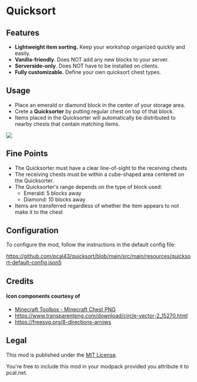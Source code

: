 # Quicksort
 
## Features
* **Lightweight item sorting.** Keep your workshop organized quickly and easily.
* **Vanilla-friendly**.         Does NOT add any new blocks to your server.
* **Serverside-only**.          Does NOT have to be installed on clients.
* **Fully customizable.**       Define your own quicksort chest types.

## Usage
* Place an emerald or diamond block in the center of your storage area.
* Crete a **Quicksorter** by putting regular chest on top of that block.
* Items placed in the Quicksorter will automatically be distributed to nearby chests that contain matching items.

![](https://github.com/pcal43/quicksort/raw/main/etc/quicksort-demo.gif)


## Fine Points
* The Quicksorter must have a clear line-of-sight to the receiving chests
* The receiving chests must be within a cube-shaped area centered on the Quicksorter.  
* The Quicksorter's range depends on the type of block used:
  * Emerald: 5 blocks away
  * Diamond: 10 blocks away
* Items are transferred regardless of whether the item appears to not make it to the chest

## Configuration

To configure the mod, follow the instructions in the default config file:

https://github.com/pcal43/quicksort/blob/main/src/main/resources/quicksort-default-config.json5

## Credits

#### Icon components courtesy of 
* <a href="https://flyclipart.com/minecraft-toolbox-minecraft-chest-png-50783">Minecraft Toolbox - Minecraft Chest PNG</a>
* https://www.transparentpng.com/download/circle-vector-2_15270.html
* https://freesvg.org/8-directions-arrows

## Legal

This mod is published under the [MIT License](LICENSE).

You're free to include this mod in your modpack provided you attribute it to pcal.net.
